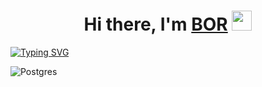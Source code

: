 <h1 align="center">Hi there, I'm <a href="https://t.me/BORRRRRRRRR_RRR" target="_blank">BOR</a> 
<img src="https://github.com/blackcater/blackcater/raw/main/images/Hi.gif" height="32"/></h1>
<a href="https://git.io/typing-svg"><img src="https://readme-typing-svg.demolab.com?font=Fira+Code&pause=1000&color=1FF74C&width=435&lines=Python+software+engineer" alt="Typing SVG" /></a>

![Postgres](https://img.shields.io/badge/postgres-%23316192.svg?style=for-the-badge&logo=postgresql&logoColor=white)
